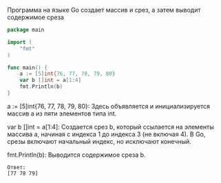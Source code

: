 Программа на языке Go создает массив и срез, а затем выводит содержимое среза

```go
package main

import (
	"fmt"
)

func main() {
	a := [5]int{76, 77, 78, 79, 80}
	var b []int = a[1:4]
	fmt.Println(b)
}
```

a := [5]int{76, 77, 78, 79, 80}: Здесь объявляется и инициализируется массив a из пяти элементов типа int.

var b []int = a[1:4]: Создается срез b, который ссылается на элементы массива a, начиная с индекса 1 до индекса 3 (не
включая 4). В Go, срезы включают начальный индекс, но исключают конечный.

fmt.Println(b): Выводится содержимое среза b.

````
Ответ:
[77 78 79]
````